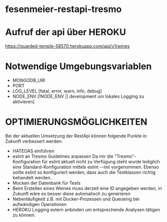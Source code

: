 # fesenmeier-restapi-tresmo

# Aufruf der api über HEROKU
https://guarded-temple-58570.herokuapp.com/api/v1/wines

# Notwendige Umgebungsvariablen
- MONGODB_URI
- PORT
- LOG_LEVEL [fatal, error, warn, info, debug]
- NODE_ENV [!NODE_ENV || development um lokales Logging zu aktivieren]

# OPTIMIERUNGSMÖGLICHKEITEN
Bei der aktuellen Umsetzung der RestApi können folgende Punkte in Zukunft verbessert werden:


* HATEOAS einführen
* eslint an Tresmo Guidelines anpassen
  Da mir die "Tresmo"-Konfiguration für eslint aktuell nicht zu Verfügung steht wurde lediglich eine Standard-Konfiguration mittels eslint --init vorgenommen.
  Ebenso sollte eslint so konfiguriert werden, dass auch die Testklassen richtig behandelt werden.
* Mocken der Datenbank für Tests
* Beim Erstellen eines Weines muss derzeit eine ID angegeben werden, in Zukunft wäre es besser diese automatisch zu generieren
* Nebenläufigkeit z.B. mit Docker-Prozessen und Queueing bei aufwändigen Operationen
* HEROKU Logging extern anbinden um entsprechende Analysen tätigen zu können.

